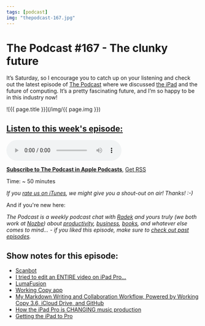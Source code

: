 ```yaml
---
tags: [podcast]
img: "thepodcast-167.jpg"
---
```


# The Podcast #167 - The clunky future

It’s Saturday, so I encourage you to catch up on your listening and check out the latest episode of [The Podcast][p] where we discussed [the iPad](/tag/ipadonly) and the future of computing. It’s a pretty fascinating future, and I’m so happy to be in this industry now!

<!--More-->

![{{ page.title }}](/img/{{ page.img }})

## [Listen to this week's episode:][e]

<audio controls>
<source src="https://files.nozbe.com/podcast/167.mp3" type="audio/mpeg">
</audio>

**[Subscribe to The Podcast in Apple Podcasts][i]**, [Get RSS][rss]

Time: ~ 50 minutes

*If you [rate us on iTunes][i], we might give you a shout-out on air! Thanks! :-)*

And if you're new here:

*The Podcast is a weekly podcast chat with [Radek][r] and yours truly (we both work at [Nozbe][n]) about [productivity](/tag/productivity), [business](/tag/business), [books](/tag/books), and whatever else comes to mind… - if you liked this episode, make sure to [check out past episodes](/tag/podcast).*

## Show notes for this episode:

  * [Scanbot](https://scanbot.io/en/index.html)
  * [I tried to edit an ENTIRE video on iPad Pro...](https://www.youtube.com/watch?v=-ZpsliNmJLo)
  * [LumaFusion](https://luma-touch.com/lumafusion-for-ios/)
  * [Working Copy app](https://workingcopyapp.com/)
  * [My Markdown Writing and Collaboration Workflow, Powered by Working Copy 3.6, iCloud Drive, and GitHub](https://www.macstories.net/ios/my-markdown-writing-and-collaboration-workflow-powered-by-working-copy-3-6-icloud-drive-and-github/)
  * [How the iPad Pro is CHANGING music production](https://www.youtube.com/watch?v=dItCj676GmA)
  * [Getting the iPad to Pro](https://craigmod.com/essays/ipad_pro/)

[y]: https://michael.gratis/thepodcastyt
[rss]: http://thepodcast.fm/episodes?format=RSS
[e]: http://thepodcast.fm/episodes/167

[p]: https://michael.gratis/thepodcastfm
[n]: https://michael.gratis/nozbe
[r]: https://michael.gratis/radex
[i]: https://michael.gratis/thepodcast
[o]: https://michael.gratis/ipadonly

